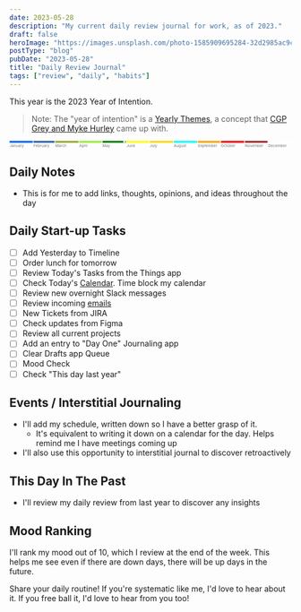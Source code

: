 ```yaml
---
date: 2023-05-28
description: "My current daily review journal for work, as of 2023."
draft: false
heroImage: "https://images.unsplash.com/photo-1585909695284-32d2985ac9c0?ixlib=rb-4.0.3&ixid=M3wxMjA3fDB8MHxwaG90by1wYWdlfHx8fGVufDB8fHx8fA%3D%3D&auto=format&fit=crop&w=1770&q=80"
postType: "blog"
pubDate: "2023-05-28"
title: "Daily Review Journal"
tags: ["review", "daily", "habits"]
---
```


This year is the 2023 Year of Intention.

> Note: The "year of intention" is a [Yearly Themes](https://www.youtube.com/watch?v=NVGuFdX5guE), a concept that [CGP Grey and Myke Hurley](https://www.relay.fm/cortex/136) came up with.

<svg viewBox="0 0 3760 100"> <title>Timeline 2022</title> <g class='bars'> <rect fill='#0066FF' x='0' width='310' height='25'></rect> <rect fill='#3366AA' x='320' width='280' height='25'></rect> <rect fill='#99AA33' x='610' width='310' height='25'></rect> <rect fill='#99EE33' x='930' width='300' height='25'></rect> <rect fill='green' x='1240' width='310' height='25'></rect> <rect fill='yellow' x='1560' width='300' height='25'></rect> <rect fill='gold' x='1870' width='310' height='25'></rect> <rect fill='cyan' x='2190' width='310' height='25'></rect> <rect fill='orange' x='2510' width='300' height='25'></rect> <rect fill='red' x='2820' width='310' height='25'></rect> <rect fill='brown' x='3140' width='300' height='25'></rect> <rect fill='white' x='3450' width='310' height='25'></rect> </g> <g class='labels' style="font-size:50px;" text-anchor="middle"> <text fill='#747474' x='0' y='80' text-anchor="start">January</text> <text fill='#747474' x='320' y='80' text-anchor="start">February</text> <text fill='#747474' x='610' y='80' text-anchor="start">March</text> <text fill='#747474' x='930' y='80' text-anchor="start">April</text> <text fill='#747474' x='1240' y='80' text-anchor="start">May</text> <text fill='#747474' x='1560' y='80' text-anchor="start">June</text> <text fill='#747474' x='1870' y='80' text-anchor="start">July</text> <text fill='#747474' x='2190' y='80' text-anchor="start">August</text> <text fill='#747474' x='2510' y='80' text-anchor="start">September</text> <text fill='#747474' x='2820' y='80' text-anchor="start">October</text> <text fill='#747474' x='3140' y='80' text-anchor="start">November</text> <text fill='#747474' x='3450' y='80' text-anchor="start">December</text> </g> <g> <circle cx="1530" cy="14" r="15" stroke="black" fill="white" /> </g> </svg>

## Daily Notes

- This is for me to add links, thoughts, opinions, and ideas throughout the day

## Daily Start-up Tasks

- [ ] Add Yesterday to Timeline
- [ ] Order lunch for tomorrow
- [ ] Review Today's Tasks from the Things app
- [ ] Check Today's [Calendar](https://calendar.google.com/). Time block my calendar
- [ ] Review new overnight Slack messages
- [ ] Review incoming [emails](https://mail.google.com/mail/u/0/#inbox)
- [ ] New Tickets from JIRA
- [ ] Check updates from Figma
- [ ] Review all current projects
- [ ] Add an entry to "Day One" Journaling app
- [ ] Clear Drafts app Queue
- [ ] Mood Check
- [ ] Check "This day last year"

## Events / Interstitial Journaling

- I'll add my schedule, written down so I have a better grasp of it.
  - It's equivalent to writing it down on a calendar for the day. Helps remind me I have meetings coming up
- I'll also use this opportunity to interstitial journal to discover retroactively

## This Day In The Past

- I'll review my daily review from last year to discover any insights

## Mood Ranking

I'll rank my mood out of 10, which I review at the end of the week.
This helps me see even if there are down days, there will be up days in the future.

Share your daily routine! If you're systematic like me, I'd love to hear about it. If you free ball it, I'd love to hear from you too!